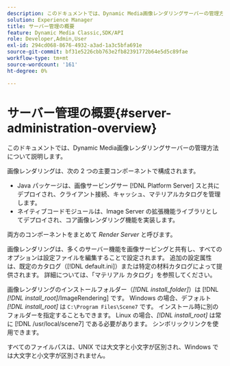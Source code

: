 ```yaml
---
description: このドキュメントでは、Dynamic Media画像レンダリングサーバーの管理方法について説明します。
solution: Experience Manager
title: サーバー管理の概要
feature: Dynamic Media Classic,SDK/API
role: Developer,Admin,User
exl-id: 294cd068-8676-4932-a3ad-1a3c5bfa691e
source-git-commit: bf31e5226cbb763e2fb82391772b64e5d5c89fae
workflow-type: tm+mt
source-wordcount: '161'
ht-degree: 0%

---
```


# サーバー管理の概要{#server-administration-overview}

このドキュメントでは、Dynamic Media画像レンダリングサーバーの管理方法について説明します。

画像レンダリングは、次の 2 つの主要コンポーネントで構成されます。

* Java パッケージは、画像サービングサー [!DNL Platform Server] スと共にデプロイされ、クライアント接続、キャッシュ、マテリアルカタログを管理します。
* ネイティブコードモジュールは、Image Server の拡張機能ライブラリとしてデプロイされ、コア画像レンダリング機能を実装します。

両方のコンポーネントをまとめて *Render Server* と呼びます。

画像レンダリングは、多くのサーバー機能を画像サービングと共有し、すべてのオプションは設定ファイルを編集することで設定されます。 追加の設定属性は、既定のカタログ（[!DNL default.ini]）または特定の材料カタログによって提供されます。 詳細については、「マテリアル カタログ」を参照してください。

画像レンダリングのインストールフォルダー（*[!DNL install_folder]*）は [!DNL *[!DNL install_root]*/ImageRendering] です。 Windows の場合、デフォルト *[!DNL install_root]* は `C:\Program Files\Scene7` です。 インストール時に別のフォルダーを指定することもできます。 Linux の場合、*[!DNL install_root]* は常に [!DNL /usr/local/scene7] である必要があります。 シンボリックリンクを使用できます。

すべてのファイルパスは、UNIX では大文字と小文字が区別され、Windows では大文字と小文字が区別されません。
